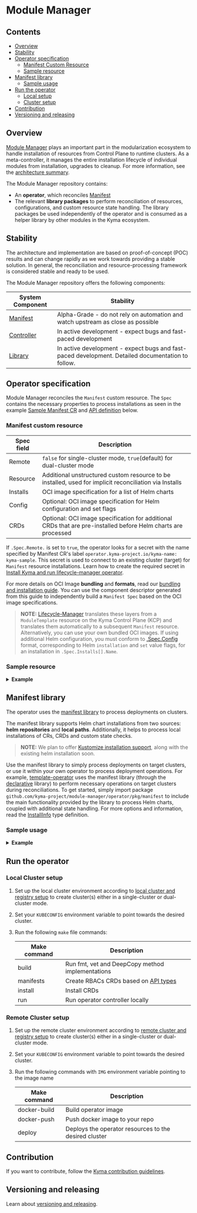 # Module Manager

## Contents

* [Overview](#overview)
* [Stability](#stability)
* [Operator specification](#operator-specification)
  * [Manifest Custom Resource](#manifest-custom-resource)
  * [Sample resource](#sample-resource)
* [Manifest library](#manifest-library)
  * [Sample usage](#sample-usage)
* [Run the operator](#run-the-operator)
  * [Local setup](#local-setup)
  * [Cluster setup](#cluster-setup)
* [Contribution](#contribution)
* [Versioning and releasing](#versioning-and-releasing)

## Overview

[Module Manager](#module-manager) plays an important part in the modularization ecosystem to handle installation of resources from Control Plane to runtime clusters.
As a meta-controller, it manages the entire installation lifecycle of individual modules from installation, upgrades to cleanup.
For more information, see the [architecture summary](https://github.com/kyma-project/lifecycle-manager#architecture).

The Module Manager repository contains:
* An **operator**, which reconciles [Manifest](https://github.com/kyma-project/module-manager/blob/main/operator/api/v1alpha1/manifest_types.go)
* The relevant **library packages** to perform reconciliation of resources, configurations, and custom resource state handling. 
  The library packages be used independently of the operator and is consumed as a helper library by other modules in the Kyma ecosystem.

## Stability

The architecture and implementation are based on proof-of-concept (POC) results and can change rapidly as we work towards providing a stable solution.
In general, the reconciliation and resource-processing framework is considered stable and ready to be used.

The Module Manager repository offers the following components:

| System Component                                          | Stability                                                                                         |
|-----------------------------------------------------------|---------------------------------------------------------------------------------------------------|
| [Manifest](operator/api/v1alpha1/manifest_types.go)       | Alpha-Grade - do not rely on automation and watch upstream as close as possible                   |
| [Controller](operator/controllers/manifest_controller.go) | In active development - expect bugs and fast-paced development                                    |
| [Library](operator/pkg)                                   | In active development - expect bugs and fast-paced development. Detailed documentation to follow. |

## Operator specification

Module Manager reconciles the `Manifest` custom resource.
The `Spec` contains the necessary properties to process installations as seen in the example [Sample Manifest CR](operator/config/samples/operator_v1alpha1_manifest.yaml) and [API definition](operator/api/v1alpha1/manifest_types.go) below.

### Manifest custom resource

| Spec field | Description                                                                                                   |
|------------|---------------------------------------------------------------------------------------------------------------|
| Remote     | `false` for single-cluster mode, `true`(default) for dual-cluster mode                                        |
| Resource   | Additional unstructured custom resource to be installed, used for implicit reconciliation via Installs        |
| Installs   | OCI image specification for a list of Helm charts                                                             |
| Config     | Optional: OCI image specification for Helm configuration and set flags                                        |
| CRDs       | Optional: OCI image specification for additional CRDs that are pre-installed before Helm charts are processed |

If `.Spec.Remote.` is set to `true`, the operator looks for a secret with the name specified by Manifest CR's label `operator.kyma-project.io/kyma-name: kyma-sample`.
This secret is used to connect to an existing cluster (target) for `Manifest` resource installations.
Learn how to create the required secret in [Install Kyma and run lifecycle-manager operator](https://github.com/kyma-project/lifecycle-manager/blob/main/docs/developer/creating-test-environment.md#install-kyma-and-run-lifecycle-manager-operator).

For more details on OCI Image **bundling** and **formats**, read our [bundling and installation guide](https://github.com/kyma-project/template-operator#bundling-and-installation).
You can use the component descriptor generated from this guide to independently build a `Manifest Spec` based on the OCI image specifications.

>**NOTE:** [Lifecycle-Manager](https://github.com/kyma-project/lifecycle-manager#how-it-works) translates these layers from a `ModuleTemplate` resource on the Kyma Control Plane (KCP) and translates them automatically to a subsequent `Manifest` resource.
>Alternatively, you can use your own bundled OCI images. If using additional Helm configuration, you must conform to [.Spec.Config](https://github.com/kyma-project/template-operator/blob/main/config.yaml) format, corresponding to Helm `installation` and `set` value flags, for an installation in `.Spec.Installs[].Name`.

### Sample resource
<details>
<summary><b>Example</b></summary>

```yaml
apiVersion: operator.kyma-project.io/v1alpha1
kind: Manifest
metadata:
  labels:
    operator.kyma-project.io/channel: stable
    operator.kyma-project.io/controller-name: manifest
    operator.kyma-project.io/kyma-name: kyma-sample
  name: manifestkyma-sample-delete
  namespace: default
spec:
  remote: true
  resource:
    kind: SampleCRD
    resource: samplecrds
    apiVersion: operator.kyma-project.io/v1alpha1
    metadata:
      name: sample-crd-from-manifest
      namespace: default
    spec:
      randomkey: samplevalue
  crds:
    ref: sha256:71cf4f1fee1a2f51296cc805aa9b24bc14fd5c2b4aee1e24aadc2996b067bb3d
    name: kyma-project.io/module/example-module-name
    repo: kcp-registry.localhost:8888/component-descriptors
    type: oci-ref
  config:
    ref: sha256:61be4f1fee1a2f51296cc805aa9b24bc14fd5c2b4aee1e24aadc2996b067ccec
    name: kyma-project.io/module/example-module-name
    repo: kcp-registry.localhost:8888/component-descriptors
    type: oci-ref
  installs:
    - source:
        name: kyma-project.io/module/example-module-name
        repo: kcp-registry.localhost:8888/component-descriptors
        ref: sha256:c64f0580a74259712f24243528881a76b5e1c9cd254fa58197de93a6347f99b9
        type: oci-ref
      name: redis
    - source:
        chartName: mysql
        url: https://charts.bitnami.com/bitnami
        type: helm-chart
      name: bitnami
```
</details>

## Manifest library

The operator uses the [manifest library](https://pkg.go.dev/github.com/kyma-project/module-manager/operator/pkg/manifest) to process deployments on clusters.

The manifest library supports Helm chart installations from two sources: **helm repositories** and **local paths**. Additionally, it helps to process local installations of CRs, CRDs and custom state checks.

>**NOTE:** We plan to offer [Kustomize installation support](https://github.com/kyma-project/module-manager/issues/124), along with the existing helm installation soon. 

Use the manifest library to simply process deployments on target clusters, or use it within your own operator to process deployment operations.
For example, [template-operator](https://github.com/kyma-project/template-operator) uses the manifest library (through the [declarative](operator/pkg/declarative) library) to perform necessary operations on target clusters during reconciliations.
To get started, simply import package `github.com/kyma-project/module-manager/operator/pkg/manifest` to include the main functionality provided by the library to process Helm charts, coupled with additional state handling.
For more options and information, read the [InstallInfo](operator/pkg/manifest/operations.go) type definition.

### Sample usage
<details>
<summary><b>Example</b></summary>

```go
package sample
// Sample usage of chart installation via local chart path

import (
    "k8s.io/client-go/rest"
    "sigs.k8s.io/controller-runtime/pkg/client"
    "github.com/kyma-project/module-manager/operator/pkg/manifest"
	"github.com/kyma-project/module-manager/operator/pkg/types"
	"github.com/kyma-project/module-manager/operator/pkg/custom"
	"k8s.io/apimachinery/pkg/apis/meta/v1/unstructured"
)

var restConfig *rest.Config
var client client.Client

deployInfo := manifest.InstallInfo{
    Ctx: ctx,
    ChartInfo: &manifest.ChartInfo{
        ChartPath:   "/chart/path",
        Flags:       types.ChartFlags{
            ConfigFlags: types.Flags{ // optional: ConfigFlags support string, bool and int types as Helm chart flags
                // check: https://github.com/helm/helm/blob/d7b4c38c42cb0b77f1bcebf9bb4ae7695a10da0b/pkg/action/install.go#L67
                "Namespace":       chartNs,
                "CreateNamespace": true,
            },
            SetFlags: types.Flags{ // optional: SetFlags are chart value overrides
                ".some.value.override": "override",
            },      
        },
    },
    ClusterInfo: custom.ClusterInfo{
        Config: restConfig, // destination cluster rest config
        Client: client, // destination cluster rest client
    },
    ResourceInfo: manifest.ResourceInfo{
        CustomResources: []*unstructured.Unstructured{}, // optional: additional custom resources to be installed
        BaseResource: unstructured.Unstructured{}, // base resource to be reconciled, also passed for custom state checks e.g. Manifest CR
		Crds: []*apiextensions.CustomResourceDefinition // optional: additional custom resource definitions to be installed
    },
    CheckFn: func (context.Context, *unstructured.Unstructured, *logr.Logger, ClusterInfo) (bool, error) { // optional: custom logic for resource state checks
		return true, nil
	},
    CheckReadyStates: true,
}

// Based on deployInfo, the following operations can be performed 

// Option 1: Install resources
ready, err := manifest.InstallChart(logger, deployInfo, []types.ObjectTransform{})
if err != nil {
	return false, err
}

// Option 2: Verify resources exist
ready, err := manifest.ConsistencyCheck(logger, deployInfo, []types.ObjectTransform{})
if err != nil {
    return false, err
}

// Option 3: Uninstall resources
ready, err := manifest.UninstallChart(logger, deployInfo, []types.ObjectTransform{})
if err != nil {
return false, err
}
```

</details>

## Run the operator 

### Local Cluster setup

1. Set up the local cluster environment according to [local cluster and registry setup](https://github.com/kyma-project/lifecycle-manager/blob/main/docs/developer/provision-cluster-and-registry.md#local-cluster-setup) to create cluster(s) either in a single-cluster or dual-cluster mode.
2. Set your `KUBECONFIG` environment variable to point towards the desired cluster.
3. Run the following `make` file commands:

   | Make command | Description                                          |
   |--------------|------------------------------------------------------|
   | build        | Run fmt, vet and DeepCopy method implementations     |
   | manifests    | Create RBACs CRDs based on [API types](operator/api) |
   | install      | Install CRDs                                         |
   | run          | Run operator controller locally                      |

### Remote Cluster setup

1. Set up the remote cluster environment according to [remote cluster and registry setup](https://github.com/kyma-project/lifecycle-manager/blob/main/docs/developer/provision-cluster-and-registry.md#remote-cluster-setup) to create cluster(s) either in a single-cluster or dual-cluster mode.
2. Set your `KUBECONFIG` environment variable to point towards the desired cluster.
3. Run the following commands with `IMG` environment variable pointing to the image name

   | Make command | Description                                           |
   |--------------|-------------------------------------------------------|
   | docker-build | Build operator image                                  |
   | docker-push  | Push docker image to your repo                        |
   | deploy       | Deploys the operator resources to the desired cluster |

## Contribution
If you want to contribute, follow the [Kyma contribution guidelines](https://kyma-project.io/community/contributing/02-contributing/).

## Versioning and releasing
Learn about [versioning and releasing](https://github.com/kyma-project/lifecycle-manager#versioning-and-releasing). 

